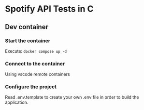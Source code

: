 # Spotify API Tests in C

## Dev container
### Start the container
Execute: `docker compose up -d`


### Connect to the container
Using vscode remote containers


### Configure the project
Read .env.template to create your own .env file in order to build the application.